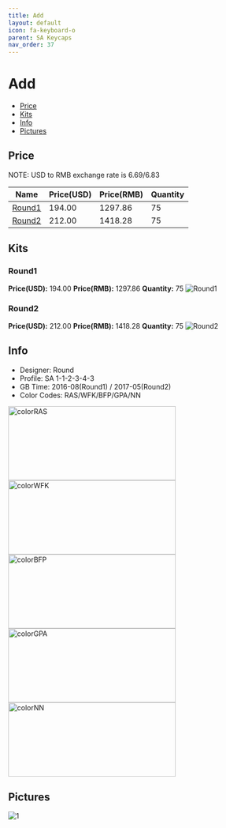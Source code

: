 ```yaml
---
title: Add 
layout: default
icon: fa-keyboard-o
parent: SA Keycaps
nav_order: 37
---
```


# Add 

* [Price](#price)
* [Kits](#kits)
* [Info](#info)
* [Pictures](#pictures)


## Price  
NOTE: USD to RMB exchange rate is 6.69/6.83

| Name          | Price(USD)    |  Price(RMB) |  Quantity |
| ------------- | ------------- |  ---------- |  -------- |
|[Round1](#round1)|194.00|1297.86|75|
|[Round2](#round2)|212.00|1418.28|75|


## Kits
### Round1
**Price(USD):** 194.00    **Price(RMB):** 1297.86    **Quantity:** 75
<img src="{{ 'assets/images/sa-keycaps/add/kits_pics/round1.jpg' | relative_url }}" alt="Round1" class="image featured">

### Round2
**Price(USD):** 212.00    **Price(RMB):** 1418.28    **Quantity:** 75
<img src="{{ 'assets/images/sa-keycaps/add/kits_pics/round2.jpg' | relative_url }}" alt="Round2" class="image featured">


## Info
* Designer: Round
* Profile: SA 1-1-2-3-4-3
* GB Time: 2016-08(Round1) / 2017-05(Round2)
* Color Codes: RAS/WFK/BFP/GPA/NN  
<img src="{{ 'assets/images/sa-keycaps/SP_ColorCodes/abs/SP_Abs_ColorCodes_RAS.png' | relative_url }}" alt="colorRAS" height="150" width="340">
<img src="{{ 'assets/images/sa-keycaps/SP_ColorCodes/abs/SP_Abs_ColorCodes_WFK.png' | relative_url }}" alt="colorWFK" height="150" width="340">
<img src="{{ 'assets/images/sa-keycaps/SP_ColorCodes/abs/SP_Abs_ColorCodes_BFP.png' | relative_url }}" alt="colorBFP" height="150" width="340">
<img src="{{ 'assets/images/sa-keycaps/SP_ColorCodes/abs/SP_Abs_ColorCodes_GPA.png' | relative_url }}" alt="colorGPA" height="150" width="340">
<img src="{{ 'assets/images/sa-keycaps/SP_ColorCodes/abs/SP_Abs_ColorCodes_NN.png' | relative_url }}" alt="colorNN" height="150" width="340">


## Pictures
<img src="{{ 'assets/images/sa-keycaps/add/rendering_pics/1.jpg' | relative_url }}" alt="1" class="image featured">
